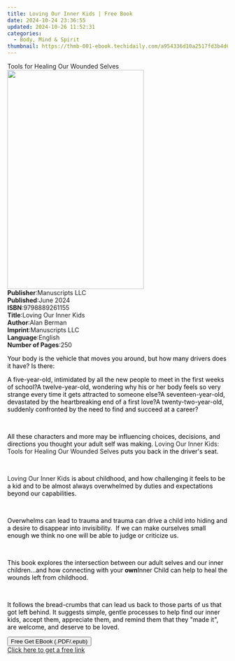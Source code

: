```yaml
---
title: Loving Our Inner Kids | Free Book
date: 2024-10-24 23:36:55
updated: 2024-10-26 11:52:31
categories:
  - Body, Mind & Spirit
thumbnail: https://thmb-001-ebook.techidaily.com/a954336d10a2517fd3b4d6cf089a9ade70b6df24ce3495d6db483f9dc4622f63.jpg
---
```

<main id="book-container">
  <div class="flex flex-col">
    <div class="book-brief flex-1 py-6 px-4 sm:p-6 md:py-10 md:px-8">
      <!-- brief-->
      <div class="book-brief-main">Tools for Healing Our Wounded Selves</div>
    </div>
    <div
      class="book-meta-info flex-1 grid gap-4 col-start-1 col-end-3 row-start-1 sm:mb-6 sm:grid-cols-4 lg:gap-6 lg:col-start-2 lg:row-end-6 lg:row-span-6 lg:mb-0"
    >
      <div
        class="book-meta-info-left place-content-center mt-4 p-4 text-sm leading-6 col-start-2 col-span-2 dark:text-slate-400"
      >
        <img
          class="w-full h-500 object-cover rounded-lg sm:h-255 sm:col-span-2 lg:col-span-full"
          src="https://img-001-ebook.techidaily.com/551f448a34e1ba8e4d623b7db4e7d793023b430b362400536ed97d022d559a3d.jpg"
          alt=""
          width="312"
          height="500"
        />
      </div>
      <div
        class="book-meta-info-right mt-2 col-start-1 row-start-2 col-span-3 self-center"
      >
        <!-- meta data  -->
        <div class="flex flex-col px-4 md:px-8">
          <div class="flex-1">
            <strong>Publisher</strong>:<span class="px-2">Manuscripts LLC</span>
          </div>
          <div class="flex-1">
            <strong>Published</strong>:<span class="px-2">June 2024</span>
          </div>
          <div class="flex-1">
            <strong>ISBN</strong>:<span class="px-2">9798889261155</span>
          </div>
          <div class="flex-1">
            <strong>Title</strong>:<span class="px-2"
              >Loving Our Inner Kids</span
            >
          </div>
          <div class="flex-1">
            <strong>Author</strong>:<span class="px-2">Alan Berman</span>
          </div>
          <div class="flex-1">
            <strong>Imprint</strong>:<span class="px-2">Manuscripts LLC</span>
          </div>
          <div class="flex-1">
            <strong>Language</strong>:<span class="px-2">English</span>
          </div>
          <div class="flex-1">
            <strong>Number of Pages</strong>:<span class="px-2">250</span>
          </div>
        </div>
      </div>
    </div>
    <div class="book-description flex-1 py-6 px-4 sm:p-6 md:py-10 md:px-8">
      <div class="book-description-main">
        <div accordion-content="" id="description">
          <p>
            <span style="color: rgb(0, 0, 0)"
              >Your body is the vehicle that moves you around, but how many
              drivers does it have? Is there:</span
            >
          </p>
          <span contenteditable="false" class="ql-ui"></span
          ><span style="color: rgb(0, 0, 0)"
            >A five-year-old, intimidated by all the new people to meet in the
            first weeks of school?</span
          ><span contenteditable="false" class="ql-ui"></span
          ><span style="color: rgb(0, 0, 0)"
            >A twelve-year-old, wondering why his or her body feels so very
            strange every time it gets attracted to someone else?</span
          ><span contenteditable="false" class="ql-ui"></span
          ><span style="color: rgb(0, 0, 0)"
            >A seventeen-year-old, devastated by the heartbreaking end of a
            first love?</span
          ><span contenteditable="false" class="ql-ui"></span
          ><span style="color: rgb(0, 0, 0)"
            >A twenty-two-year-old, suddenly confronted by the need to find and
            succeed at a career?</span
          >
          <p><br /></p>
          <p>
            <span style="color: rgb(0, 0, 0)"
              >All these characters and more may be influencing choices,
              decisions, and directions you thought your adult self was
              making.&nbsp;</span
            >Loving Our Inner Kids: Tools for Healing Our Wounded Selves<span
              style="color: rgb(0, 0, 0)"
              >&nbsp;puts you back in the driver's seat.</span
            >
          </p>
          <p><br /></p>
          <p>
            Loving Our Inner Kids<span style="color: rgb(0, 0, 0)"
              >&nbsp;is about childhood, and how challenging it feels to be a
              kid and to be almost always overwhelmed by duties and expectations
              beyond our capabilities.</span
            >
          </p>
          <p><br /></p>
          <p>
            <span style="color: rgb(0, 0, 0)"
              >Overwhelms can lead to trauma and trauma can drive a child into
              hiding and a desire to disappear into invisibility.&nbsp;&nbsp;If
              we can make ourselves small enough we think no one will be able to
              judge or criticize us.</span
            >
          </p>
          <p><br /></p>
          <p>
            <span style="color: rgb(0, 0, 0)"
              >This book explores the intersection between our adult selves and
              our inner children...and how connecting with your&nbsp;</span
            ><strong style="color: rgb(0, 0, 0)">own</strong
            ><span style="color: rgb(0, 0, 0)"
              >Inner Child can help to heal the wounds left from
              childhood.</span
            >
          </p>
          <p><br /></p>
          <p>
            <span style="color: rgb(0, 0, 0)"
              >It follows the bread-crumbs that can lead us back to those parts
              of us that got left behind. It suggests simple, gentle processes
              to help find our inner kids, accept them, appreciate them, and
              remind them that they "made it", are welcome, and deserve to be
              loved.</span
            >
          </p>
        </div>
        <div class="accordion-fader"></div>
      </div>
    </div>
    <div class="book-excerpts flex-1 py-6 px-4 sm:p-6 md:py-10 md:px-8"></div>
    <div
      class="book-about-author flex-1 py-6 px-4 sm:p-6 md:py-10 md:px-8"
    ></div>
    <div class="book-free-get flex-1 py-6 px-4 sm:p-6 md:py-10 md:px-8">
      <button
        id="btn-free-get"
        class="bg-blue-500 hover:bg-blue-700 text-white font-bold py-2 px-4 rounded"
      >
        Free Get EBook (.PDF/.epub)
      </button>
      <div id="countdown-display" class="px-2 text-lg mt-2"></div>
      <a
        id="free-link"
        class="hidden bg-blue-500 hover:bg-blue-700 text-white font-bold py-2 px-4 rounded"
        href="https://www.ebooks.com/en-us/book/211389261/loving-our-inner-kids/alan-berman/"
        target="_blank"
        >Click here to get a free link</a
      >
    </div>
    <script>
      let countdownTime = 0;
      let countdownInterval = null;
      document
        .getElementById('btn-free-get')
        .addEventListener('click', startCountdown);
      function startCountdown() {
        countdownTime = new Date().getTime() + 60000 * 3;
        countdownInterval = setInterval(updateCountdown, 1000);
        document.getElementById('btn-free-get').disabled = true;
        document
          .getElementById('btn-free-get')
          .classList.add('bg-gray-500', 'cursor-not-allowed');
      }
      function updateCountdown() {
        let currentTime = new Date().getTime();
        let timeLeft = countdownTime - currentTime;
        let secondsLeft = Math.floor(timeLeft / 1000);
        document.getElementById('countdown-display').innerHTML =
          `Remaining time: ${secondsLeft} seconds.`;
        if (secondsLeft <= 0) {
          clearInterval(countdownInterval);
          document.getElementById('btn-free-get').classList.add('hidden');
          document.getElementById('free-link').classList.remove('hidden');
          document.getElementById('countdown-display').innerHTML = '';
        }
      }
    </script>
  </div>
</main>
